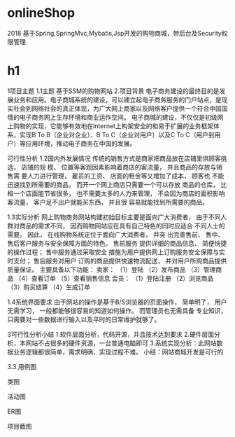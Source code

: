 # onlineShop
2018 基于Spring,SpringMvc,Mybatis,Jsp开发的购物商城，带后台及Security权限管理

# h1 
1项目主题
1.1主题
基于SSM的购物网站
2.项目背景
电子商务建设的最终目的是发展业务和应用。电子商城系统的建设，可以建立起电子商务服务的门户站点，是现实社会到网络社会的真正体现，为广大网上商家以及网络客户提供一个符合中国国情的电子商务网上生存环境和商业运作空间。
电子商城的建设，不仅仅是初级网上购物的实现，它能够有效地在Internet上构架安全的和易于扩展的业务框架体系，实现B To B（企业对企业）、B To C（企业对用户）以及C To C（用户到用户）等应用环境，推动电子商务在中国的发展。

可行性分析
1.2国内外发展情况
传统的销售方式是商家把商品放在店铺里供顾客挑选， 店铺的规
模、 位置等客观因素影响着商店的客流量， 并且商品的存放与销售需
要人力进行管理， 雇员的工资、 店面的租金等又增加了成本， 顾客也
不能迅速找到所需要的商品， 而开一个网上商店只需要一个可以存放
商品的仓库， 比租一个店面能节省很多， 也不需要太多的人力来管理，
不会因为商店的面积影响客流量， 客户足不出户就能买东西， 并且很
容易就能找到所需要的商品。

1.3实际分析
网上购物商务网站构建初始目标主要是面向广大消费者， 由于不同人
群对商品的需求不同， 因而购物网站应在具有自己特色的同时应适合
不同人士的需要。 因此， 在线购物系统定位于面向广大消费者， 并突
出完善售前、 售中、 售后客户服务与安全保障方面的特色。 售前服务
提供详细的商品信息、 简便快捷的操作过程； 售中服务通过采取安全
措施为用户提供网上订购服务安全保障与实时支付； 售后服务对用户
订购的商品提供快速物流配送， 并对用户所购商品提供质量保证。
  主要具备以下功能：
卖家：
（1）登陆
（2）发布商品
（3）管理商品
（4）查看订单
（5）查看销售信息
会员：
（1）登陆注册
（2）浏览商品
（3）购买结算
（4）生成订单

1.4系统界面要求
由于网站的操作是基于B/S浏览器的页面操作， 简单明了， 用户
无需学习， 一般都能够很容易的知道如何操作。 而管理员也无需具备
专业知识， 只需要对一些数据进行输入以及平时的日常维护就够了。


3可行性分析小结
1.软件层面分析，代码开源，并且技术达到要求
2.硬件层面分析，本网站不占很多的硬件资源，一台普通电脑即可
3.系统实现分析：此网站数据业务逻辑都很简单，需求明确，实现过程不难。
小结：网站商城开发是可行的

3.3 用例图




类图

活动图

ER图

项目截图
	
















